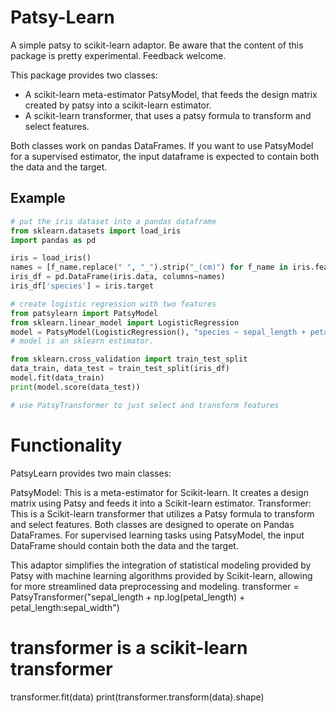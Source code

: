 Patsy-Learn
===========
A simple patsy to scikit-learn adaptor.
Be aware that the content of this package is pretty experimental. Feedback welcome.

This package provides two classes:

* A scikit-learn meta-estimator PatsyModel, that feeds the design matrix created by patsy into a scikit-learn estimator.
* A scikit-learn transformer, that uses a patsy formula to transform and select features.

Both classes work on pandas DataFrames. If you want to use PatsyModel for a
supervised estimator, the input dataframe is expected to contain both the data
and the target.

Example
-------

```python    
# put the iris dataset into a pandas dataframe
from sklearn.datasets import load_iris
import pandas as pd

iris = load_iris()
names = [f_name.replace(" ", "_").strip("_(cm)") for f_name in iris.feature_names]
iris_df = pd.DataFrame(iris.data, columns=names)
iris_df['species'] = iris.target

# create logistic regression with two features
from patsylearn import PatsyModel
from sklearn.linear_model import LogisticRegression
model = PatsyModel(LogisticRegression(), "species ~ sepal_length + petal_length")
# model is an sklearn estimator.

from sklearn.cross_validation import train_test_split
data_train, data_test = train_test_split(iris_df)
model.fit(data_train)
print(model.score(data_test))

# use PatsyTransformer to just select and transform features
```
# Functionality
PatsyLearn provides two main classes:

PatsyModel: This is a meta-estimator for Scikit-learn. It creates a design matrix using Patsy and feeds it into a Scikit-learn estimator.
Transformer: This is a Scikit-learn transformer that utilizes a Patsy formula to transform and select features.
Both classes are designed to operate on Pandas DataFrames. For supervised learning tasks using PatsyModel, the input DataFrame should contain both the data and the target.

This adaptor simplifies the integration of statistical modeling provided by Patsy with machine learning algorithms provided by Scikit-learn, allowing for more streamlined data preprocessing and modeling.
transformer = PatsyTransformer("sepal_length + np.log(petal_length) + petal_length:sepal_width")
# transformer is a scikit-learn transformer

transformer.fit(data)
print(transformer.transform(data).shape)
```
